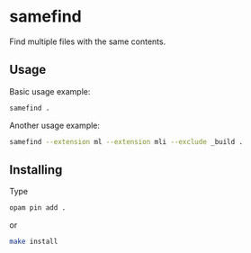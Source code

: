 # samefind

Find multiple files with the same contents.

## Usage

Basic usage example:

```bash
samefind .
```

Another usage example:

```bash
samefind --extension ml --extension mli --exclude _build .
```

## Installing

Type

```bash
opam pin add .
```

or

```bash
make install
```
